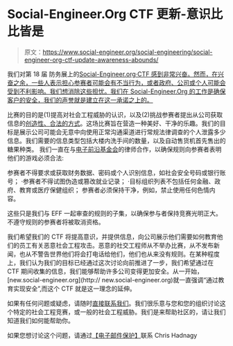 # Social-Engineer.Org CTF 更新-意识比比皆是

> 原文：<https://www.social-engineer.org/social-engineering/social-engineer-org-ctf-update-awareness-abounds/>

我们对第 18 届 防务展上的[Social-Engineer.org·CTF 感到非常兴奋。然而，在兴奋之余，一些人表示担心参赛者可能会有不当行为，或者政府、公司或个人可能会受到不利影响。我们想消除这些担忧。我们在 Social-Engineer.Org 的工作是确保客户的安全，我们的声誉就是建立在这一承诺之上的。](https://www.social-engineer.org/blog/defcon-social-engineering-contest/)

比赛的目的是(1)提高对社会工程威胁的认识，以及(2)挑战参赛者提出从公司获取信息的[创造性、合法的方式](https://www.social-engineer.org/framework/general-discussion/categories-social-engineers/penetration-testers/)。这场比赛旨在营造一种美好、干净的乐趣。我们的目标是展示公司可能会无意中向使用正常沟通渠道进行常规法律调查的个人泄露多少信息。我们需要的信息类型包括大楼内洗手间的数量，以及自动售货机首先售出的糖果种类。
 我们一直在与[电子前沿基金会](https://www.eff.org/)的律师合作，以确保规则向参赛者表明他们的游戏必须合法:

参赛者不得要求或获取财务数据、密码或个人识别信息，如社会安全号码或银行账号；
·参赛者不得试图伪造或篡改就业记录；
·目标组织列表不包括任何金融、政府、教育或医疗保健组织；
参赛者必须保持干净，例如，禁止使用任何色情内容。

这些只是我们与 EFF 一起审查的规则的子集，以确保参与者保持竞赛光明正大。不遵守规则的参赛者将被取消资格。

我们希望我们的 CTF 将提高意识，并提供信息，向公司展示他们需要如何教育他们的员工有关恶意社会工程攻击。恶意的社交工程师从不举办比赛，从不发布新闻，也从不警告世界他们将会打电话给他们，他们也从来没有规则。在某种程度上，我们认为我们的目标已经通过这次讨论向前推进了一步，我们希望通过在 CTF 期间收集的信息，我们能够帮助许多公司变得更加安全。从一开始，[new.social-engineer.org](http:// new.social-engineer.org)就一直强调“通过教育实现安全”,而这个 CTF 就是这一理念的延伸。

如果有任何问题或疑虑，请随时[直接联系我们](https://www.social-engineer.org/contact-us/)。我们很乐意与您和您的组织讨论这个特定的社会工程竞赛，或一般的社会工程威胁。我们是来帮助社区的，请让我们知道我们如何能帮助你。

如果您想讨论这个问题，请通过[【电子邮件保护】](/cdn-cgi/l/email-protection)联系 Chris Hadnagy